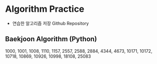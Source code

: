 # Algorithm Practice
- 연습한 알고리즘 저장 Github Repository


## Baekjoon Algorithm (Python)
1000, 1001, 1008, 1110, 1157, 2557, 2588, 2884, 4344, 4673, 10171, 10172, 10718, 10869, 10926, 10998, 18108, 25083